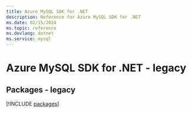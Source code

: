```yaml
---
title: Azure MySQL SDK for .NET
description: Reference for Azure MySQL SDK for .NET
ms.date: 02/15/2024
ms.topic: reference
ms.devlang: dotnet
ms.service: mysql
---
```

# Azure MySQL SDK for .NET - legacy
## Packages - legacy
[!INCLUDE [packages](mysql-index.md)]